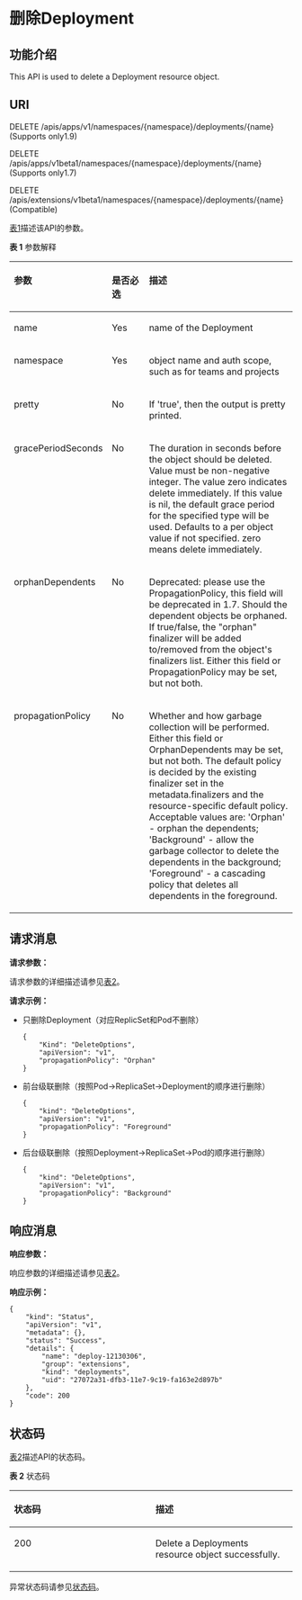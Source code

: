 # 删除Deployment<a name="cce_02_0121"></a>

## 功能介绍<a name="section65321233"></a>

This API is used to delete a Deployment resource object.

## URI<a name="section51020189"></a>

DELETE /apis/apps/v1/namespaces/\{namespace\}/deployments/\{name\} \(Supports only1.9\)

DELETE /apis/apps/v1beta1/namespaces/\{namespace\}/deployments/\{name\} \(Supports only1.7\)

DELETE /apis/extensions/v1beta1/namespaces/\{namespace\}/deployments/\{name\} \(Compatible\)

[表1](#table2758112513516)描述该API的参数。

**表 1**  参数解释

<a name="table2758112513516"></a>
<table><thead align="left"><tr id="row65815647"><th class="cellrowborder" valign="top" width="17.348265173482652%" id="mcps1.2.4.1.1"><p id="p65652297517"><a name="p65652297517"></a><a name="p65652297517"></a>参数</p>
</th>
<th class="cellrowborder" valign="top" width="16.328367163283673%" id="mcps1.2.4.1.2"><p id="p165661629135114"><a name="p165661629135114"></a><a name="p165661629135114"></a>是否必选</p>
</th>
<th class="cellrowborder" valign="top" width="66.32336766323368%" id="mcps1.2.4.1.3"><p id="p14567629115114"><a name="p14567629115114"></a><a name="p14567629115114"></a>描述</p>
</th>
</tr>
</thead>
<tbody><tr id="row5608934"><td class="cellrowborder" valign="top" width="17.348265173482652%" headers="mcps1.2.4.1.1 "><p id="p51670535"><a name="p51670535"></a><a name="p51670535"></a>name</p>
</td>
<td class="cellrowborder" valign="top" width="16.328367163283673%" headers="mcps1.2.4.1.2 "><p id="p24563845"><a name="p24563845"></a><a name="p24563845"></a>Yes</p>
</td>
<td class="cellrowborder" valign="top" width="66.32336766323368%" headers="mcps1.2.4.1.3 "><p id="p43514439"><a name="p43514439"></a><a name="p43514439"></a>name of the Deployment</p>
</td>
</tr>
<tr id="row56085638"><td class="cellrowborder" valign="top" width="17.348265173482652%" headers="mcps1.2.4.1.1 "><p id="p46642793"><a name="p46642793"></a><a name="p46642793"></a>namespace</p>
</td>
<td class="cellrowborder" valign="top" width="16.328367163283673%" headers="mcps1.2.4.1.2 "><p id="p19969926"><a name="p19969926"></a><a name="p19969926"></a>Yes</p>
</td>
<td class="cellrowborder" valign="top" width="66.32336766323368%" headers="mcps1.2.4.1.3 "><p id="p6951299"><a name="p6951299"></a><a name="p6951299"></a>object name and auth scope, such as for teams and projects</p>
</td>
</tr>
<tr id="row62561693"><td class="cellrowborder" valign="top" width="17.348265173482652%" headers="mcps1.2.4.1.1 "><p id="p34332366"><a name="p34332366"></a><a name="p34332366"></a>pretty</p>
</td>
<td class="cellrowborder" valign="top" width="16.328367163283673%" headers="mcps1.2.4.1.2 "><p id="p29458227"><a name="p29458227"></a><a name="p29458227"></a>No</p>
</td>
<td class="cellrowborder" valign="top" width="66.32336766323368%" headers="mcps1.2.4.1.3 "><p id="p37306164"><a name="p37306164"></a><a name="p37306164"></a>If 'true', then the output is pretty printed.</p>
</td>
</tr>
<tr id="row211163"><td class="cellrowborder" valign="top" width="17.348265173482652%" headers="mcps1.2.4.1.1 "><p id="p17104275"><a name="p17104275"></a><a name="p17104275"></a>gracePeriodSeconds</p>
</td>
<td class="cellrowborder" valign="top" width="16.328367163283673%" headers="mcps1.2.4.1.2 "><p id="p43269019"><a name="p43269019"></a><a name="p43269019"></a>No</p>
</td>
<td class="cellrowborder" valign="top" width="66.32336766323368%" headers="mcps1.2.4.1.3 "><p id="p15129627"><a name="p15129627"></a><a name="p15129627"></a>The duration in seconds before the object should be deleted. Value must be non-negative integer. The value zero indicates delete immediately. If this value is nil, the default grace period for the specified type will be used. Defaults to a per object value if not specified. zero means delete immediately.</p>
</td>
</tr>
<tr id="row1948920"><td class="cellrowborder" valign="top" width="17.348265173482652%" headers="mcps1.2.4.1.1 "><p id="p23644832"><a name="p23644832"></a><a name="p23644832"></a>orphanDependents</p>
</td>
<td class="cellrowborder" valign="top" width="16.328367163283673%" headers="mcps1.2.4.1.2 "><p id="p36183253"><a name="p36183253"></a><a name="p36183253"></a>No</p>
</td>
<td class="cellrowborder" valign="top" width="66.32336766323368%" headers="mcps1.2.4.1.3 "><p id="p45162366"><a name="p45162366"></a><a name="p45162366"></a>Deprecated: please use the PropagationPolicy, this field will be deprecated in 1.7. Should the dependent objects be orphaned. If true/false, the "orphan" finalizer will be added to/removed from the object's finalizers list. Either this field or PropagationPolicy may be set, but not both.</p>
</td>
</tr>
<tr id="row3808114"><td class="cellrowborder" valign="top" width="17.348265173482652%" headers="mcps1.2.4.1.1 "><p id="p40021797"><a name="p40021797"></a><a name="p40021797"></a>propagationPolicy</p>
</td>
<td class="cellrowborder" valign="top" width="16.328367163283673%" headers="mcps1.2.4.1.2 "><p id="p20540096"><a name="p20540096"></a><a name="p20540096"></a>No</p>
</td>
<td class="cellrowborder" valign="top" width="66.32336766323368%" headers="mcps1.2.4.1.3 "><p id="p8453712"><a name="p8453712"></a><a name="p8453712"></a>Whether and how garbage collection will be performed. Either this field or OrphanDependents may be set, but not both. The default policy is decided by the existing finalizer set in the metadata.finalizers and the resource-specific default policy. Acceptable values are: 'Orphan' - orphan the dependents; 'Background' - allow the garbage collector to delete the dependents in the background; 'Foreground' - a cascading policy that deletes all dependents in the foreground.</p>
</td>
</tr>
</tbody>
</table>

## 请求消息<a name="section56528519"></a>

**请求参数：**

请求参数的详细描述请参见[表2](删除DaemonSet.md#table191461259175715)。

**请求示例：**

-   只删除Deployment（对应ReplicSet和Pod不删除）

    ```
    {
        "Kind": "DeleteOptions",
        "apiVersion": "v1",
        "propagationPolicy": "Orphan"
    }
    ```

-   前台级联删除（按照Pod-\>ReplicaSet-\>Deployment的顺序进行删除）

    ```
    {
        "kind": "DeleteOptions",
        "apiVersion": "v1",
        "propagationPolicy": "Foreground"
    }
    ```

-   后台级联删除（按照Deployment-\>ReplicaSet-\>Pod的顺序进行删除）

    ```
    {
        "kind": "DeleteOptions",
        "apiVersion": "v1",
        "propagationPolicy": "Background"
    }
    ```


## 响应消息<a name="section38994624"></a>

**响应参数：**

响应参数的详细描述请参见[表2](删除Secret.md#table13766144711235)。

**响应示例：**

```
{
    "kind": "Status",
    "apiVersion": "v1",
    "metadata": {},
    "status": "Success",
    "details": {
        "name": "deploy-12130306",
        "group": "extensions",
        "kind": "deployments",
        "uid": "27072a31-dfb3-11e7-9c19-fa163e2d897b"
    },
    "code": 200
}
```

## 状态码<a name="section15407297"></a>

[表2](#d0e35248)描述API的状态码。

**表 2**  状态码

<a name="d0e35248"></a>
<table><thead align="left"><tr id="row25883953"><th class="cellrowborder" valign="top" width="50%" id="mcps1.2.3.1.1"><p id="p16225480"><a name="p16225480"></a><a name="p16225480"></a>状态码</p>
</th>
<th class="cellrowborder" valign="top" width="50%" id="mcps1.2.3.1.2"><p id="p39195466"><a name="p39195466"></a><a name="p39195466"></a>描述</p>
</th>
</tr>
</thead>
<tbody><tr id="row20716193"><td class="cellrowborder" valign="top" width="50%" headers="mcps1.2.3.1.1 "><p id="p290101"><a name="p290101"></a><a name="p290101"></a>200</p>
</td>
<td class="cellrowborder" valign="top" width="50%" headers="mcps1.2.3.1.2 "><p id="p23498221"><a name="p23498221"></a><a name="p23498221"></a>Delete a Deployments resource object successfully.</p>
</td>
</tr>
</tbody>
</table>

异常状态码请参见[状态码](状态码.md)。

